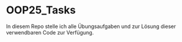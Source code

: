 # OOP25_Tasks
In diesem Repo stelle ich alle Übungsaufgaben und zur Lösung dieser verwendbaren Code zur Verfügung.

